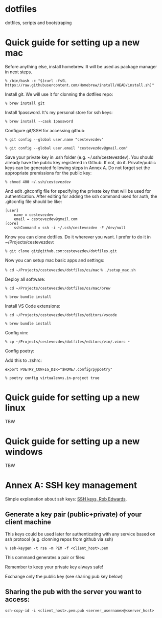# dotfiles
dotfiles, scripts and bootstraping

# Quick guide for setting up a new mac
Before anything else, install homebrew. It will be used as package manager in next steps.

`% /bin/bash -c "$(curl -fsSL https://raw.githubusercontent.com/Homebrew/install/HEAD/install.sh)"`

Install git. We will use it for clonning the dotfiles repo:

`% brew install git`

Install 1password. It's my personal store for ssh keys:

`% brew install --cask 1password`

Configure git/SSH for accessing github:

`% git config --global user.name "cestevezdev"`

`% git config --global user.email "cestevezdev@gmail.com"`

Save your private key in .ssh folder (e.g. ~/.ssh/cestevezdev).
You should already have the public key registered in Github. If not, do it.
Private/public keys can be generated following steps in Annex A.
Do not forget set the appropriate premissions for the public key:

`% chmod 400 ~/.ssh/cestevezdev`

And edit .gitconfig file for specifying the private key that will be used for authentication. After editing for adding the ssh command used for auth, the .gitconfig file should be like:
```
[user]
	name = cestevezdev
	email = cestevezdev@gmail.com
[core]
	sshCommand = ssh -i ~/.ssh/cestevezdev -F /dev/null
```

Know you can clone dotfiles. Do it wherever you want. I prefer to do it in ~/Projects/cestevezdev:

`% git clone git@github.com:cestevezdev/dotfiles.git`

Now you can setup mac basic apps and settings:

`% cd ~/Projects/cestevezdev/dotfiles/os/mac`
`% ./setup_mac.sh`

Deploy all software:

`% cd ~/Projects/cestevezdev/dotfiles/os/mac/brew`

`% brew bundle install`

Install VS Code extensions:

`% cd ~/Projects/cestevezdev/dotfiles/editors/vscode`

`% brew bundle install`

Config vim:

`% cp ~/Projects/cestevezdev/dotfiles/editors/vim/.vimrc ~`

Config poetry:

Add this to .zshrc:
```
export POETRY_CONFIG_DIR="$HOME/.config/pypoetry"
```
`% poetry config virtualenvs.in-project true`

# Quick guide for setting up a new linux
TBW

# Quick guide for setting up a new windows
TBW


# Annex A: SSH key management

Simple explanation about ssh keys: [SSH keys, Rob Edwards](https://www.youtube.com/watch?v=dPAw4opzN9g).

## Generate a key pair (public+private) of your client machine
This keys could be used later for authenticating with any service based on ssh protocol (e.g. clonning repos from github via ssh)

`% ssh-keygen -t rsa -m PEM -f <client_host>.pem`

This command generates a pair or files:

Remember to keep your private key always safe!

Exchange only the public key (see sharing pub key below)

## Sharing the pub with the server you want to access:

`ssh-copy-id -i <client_host>.pem.pub <server_username>@<server_host>`


